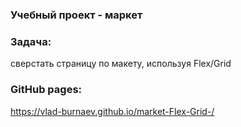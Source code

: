 ### Учебный проект - маркет 

### Задача: 
сверстать страницу по макету, используя Flex/Grid

### GitHub pages: 
https://vlad-burnaev.github.io/market-Flex-Grid-/
